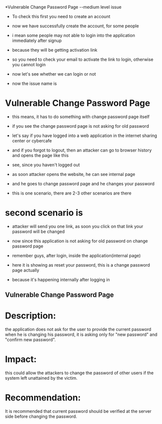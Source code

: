 *Vulnerable Change Password Page --medium level issue


- To check this first you need to create an account

- now we have successfully create the account, for some people

- i mean some people may not able to login into the application immediately after signup

- because they will be getting activation link

- so you need to check your email to activate the link to login, otherwise you cannot login

- now let's see whether we can login or not



- now the issue name is

# Vulnerable Change Password Page

- this means, it has to do something with change password page itself

- if you see the change password page is not asking for old password

- let's say if you have logged into a web application in the internet sharing center or cybercafe

- and if you forgot to logout, then an attacker can go to browser history and opens the page like this

- see, since you haven't logged out

- as soon attacker opens the website, he can see internal page

- and he goes to change password page and he changes your password

- this is one scenario, there are 2-3 other scenarios are there

# second scenario is 

- attacker will send you one link, as soon you click on that link your password will be changed

- now since this application is not asking  for old password on change password page

- remember guys, after login, inside the application(internal page)

- here it is showing as reset your password, this is a change password page actually

- because it's happening internally after logging in


## Vulnerable Change Password Page ##

# Description:

the application does not ask for the user to provide the current password when he is changing his password, it is asking only for "new password" and "confirm new password". 

# Impact:

this could allow the attackers to change the password of other users if the system left unattained by the victim.


# Recommendation:

It is recommended that current password should be verified at the server side before changing the password.




